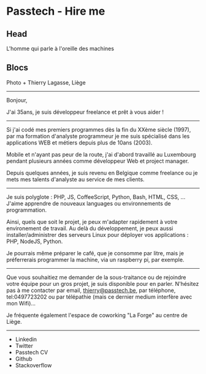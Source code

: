 # Passtech - Hire me

## Head
L'homme qui parle à l'oreille des machines

## Blocs

Photo + Thierry Lagasse, Liège

---

Bonjour,

J'ai 35ans, je suis développeur freelance et prêt à vous aider !

---

Si j'ai codé mes premiers programmes dès la fin du XXème siècle (1997), par ma formation d'analyste programmeur
je me suis spécialisé dans les applications WEB et métiers depuis plus de 10ans (2003).

Mobile et n'ayant pas peur de la route, j'ai d'abord travaillé au Luxembourg pendant plusieurs années 
comme développeur Web et project manager. 

Depuis quelques années, je suis revenu en Belgique comme freelance ou je mets mes talents d'analyste au service de mes clients.

--- 

Je suis polyglote : PHP, JS, CoffeeScript, Python, Bash, HTML, CSS, ... J'aime apprendre de nouveaux languages ou environnements de programmation.

Ainsi, quels que soit le projet, je peux m'adapter rapidement à votre environement de travail.
Au delà du développement, je peux aussi installer/administrer des serveurs Linux pour déployer vos applications : PHP, NodeJS, Python.

Je pourrais même préparer le café, que je consomme par litre, mais je préferrerais programmer la machine, via un raspberry pi, par exemple.

---

Que vous souhaitiez me demander de la sous-traitance ou de rejoindre votre équipe pour un gros projet, je suis disponible pour en parler. 
N'hésitez pas à me contacter par email, thierry@passtech.be, par téléphone, tel:0497723202 ou par télépathie (mais ce dernier medium interfère avec mon Wifi)...

Je fréquente également l'espace de coworking "La Forge" au centre de Liège.



---

* Linkedin
* Twitter
* Passtech CV
* Github
* Stackoverflow